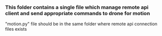 ### This folder contains a single file which manage remote api client and send appropriate commands to drone for motion

"motion.py" file should be in the same folder where remote api connection files exists
